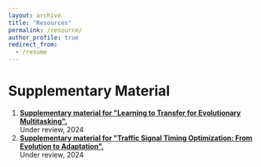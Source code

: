 ```yaml
---
layout: archive
title: "Resources"
permalink: /resource/
author_profile: true
redirect_from:
  - /resume
---
```



Supplementary Material
======
1. [**Supplementary material for "Learning to Transfer for Evolutionary Multitasking".**](https://wushenghao8404.github.io/files/full_supplement.pdf) <br> Under review, 2024
2. [**Supplementary material for "Traffic Signal Timing Optimization: From Evolution to Adaptation".**](https://wushenghao8404.github.io/files/LMM-supplement.pdf) <br> Under review, 2024


